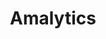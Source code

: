 ---
title: Amalytics
description: Amalytics is an experimental analytics platform written in Flask and HarperDB 
    which won the Hashnode-HarperDB hackathon. Currently, I have made some changes to the project 
    and deciding whether to make it a self hosted template
image: /images/amalytics.png
link: https://amalytics.deta.dev
github: https://github.com/amalshaji/amalytics
index: 5
layout: project
---